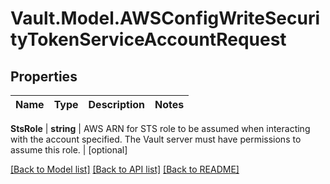 # Vault.Model.AWSConfigWriteSecurityTokenServiceAccountRequest

## Properties

Name | Type | Description | Notes
------------ | ------------- | ------------- | -------------

**StsRole** | **string** | AWS ARN for STS role to be assumed when interacting with the account specified. The Vault server must have permissions to assume this role. | [optional] 

[[Back to Model list]](../README.md#documentation-for-models) [[Back to API list]](../README.md#documentation-for-api-endpoints) [[Back to README]](../README.md)

